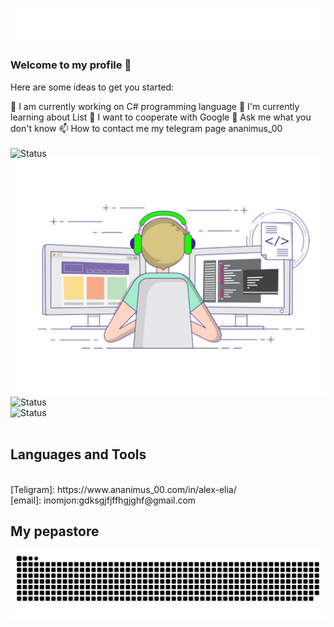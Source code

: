 
<h1 align="center">
  <img src="https://github.com/SafarovInomjon/SafarovInomjon/blob/main/name.svg" />
</h1>

### Welcome to my profile 👋
Here are some ideas to get you started:

🔭 I am currently working on C# programming language
   🌱 I'm currently learning about List
   👯 I want to cooperate with Google
   💬 Ask me what you don't know
   📫 How to contact me my telegram page ananimus_00
   <br>
<br>
![Status](https://github-readme-stats.vercel.app/api?username=SafarovInomjon&show_icons=true&theme=radical)
<br>
![Status](https://raw.githubusercontent.com/mikonoid/mikonoid/main/images/gifs/coder3.gif) 
<br>
![Status](https://github-readme-stats.vercel.app/api/top-langs/?username=SafarovInomjon&hide_progress=true)
<br>
![Status](https://github-readme-stats.vercel.app/api/top-langs/?username=SafarovInomjon&layout=compact) 
<br>
<br>

## Languages and Tools 
<br>
[Teligram]: https://www.ananimus_00.com/in/alex-elia/
 <br>
 [email]: inomjon:gdksgjfjffhgjghf@gmail.com

## My pepastore
![Statua](https://raw.githubusercontent.com/salesp07/salesp07/output/github-contribution-grid-snake.svg)

